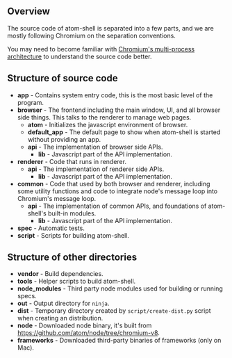 ## Overview

The source code of atom-shell is separated into a few parts, and we are mostly
following Chromium on the separation conventions.

You may need to become familiar with [Chromium's multi-process
architecture](http://dev.chromium.org/developers/design-documents/multi-process-architecture)
to understand the source code better.

## Structure of source code

* **app** - Contains system entry code, this is the most basic level of the
  program.
* **browser** - The frontend including the main window, UI, and all browser
  side things. This talks to the renderer to manage web pages.
  * **atom** - Initializes the javascript environment of browser.
  * **default_app** - The default page to show when atom-shell is started
    without providing an app.
  * **api** - The implementation of browser side APIs.
     * **lib** - Javascript part of the API implementation.
* **renderer** - Code that runs in renderer.
  * **api** - The implementation of renderer side APIs.
     * **lib** - Javascript part of the API implementation.
* **common** - Code that used by both browser and renderer, including some
  utility functions and code to integrate node's message loop into Chromium's message loop.
  * **api** - The implementation of common APIs, and foundations of
    atom-shell's built-in modules.
     * **lib** - Javascript part of the API implementation.
* **spec** - Automatic tests.
* **script** - Scripts for building atom-shell.

## Structure of other directories

* **vendor** - Build dependencies.
* **tools** - Helper scripts to build atom-shell.
* **node_modules** - Third party node modules used for building or running
  specs.
* **out** - Output directory for `ninja`.
* **dist** - Temporary directory created by `script/create-dist.py` script
  when creating an distribution.
* **node** - Downloaded node binary, it's built from
  https://github.com/atom/node/tree/chromium-v8.
* **frameworks** - Downloaded third-party binaries of frameworks (only on
  Mac).
